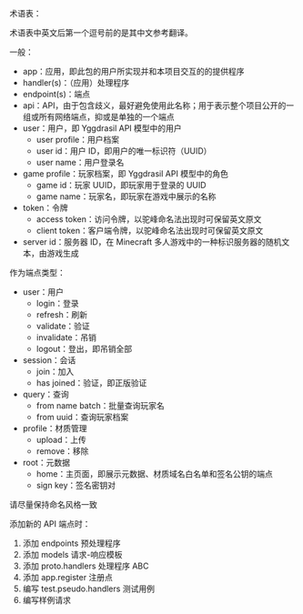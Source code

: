 术语表：

术语表中英文后第一个逗号前的是其中文参考翻译。

一般：

- app：应用，即此包的用户所实现并和本项目交互的的提供程序
- handler(s)：（应用）处理程序
- endpoint(s)：端点
- api：API，由于包含歧义，最好避免使用此名称；用于表示整个项目公开的一组或所有网络端点，抑或是单独的一个端点
- user：用户，即 Yggdrasil API 模型中的用户
    - user profile：用户档案
    - user id：用户 ID，即用户的唯一标识符（UUID）
    - user name：用户登录名
- game profile：玩家档案，即 Yggdrasil API 模型中的角色
    - game id：玩家 UUID，即玩家用于登录的 UUID
    - game name：玩家名，即玩家在游戏中展示的名称
- token：令牌
    - access token：访问令牌，以驼峰命名法出现时可保留英文原文
    - client token：客户端令牌，以驼峰命名法出现时可保留英文原文
- server id：服务器 ID，在 Minecraft 多人游戏中的一种标识服务器的随机文本，由游戏生成

作为端点类型：

- user：用户
    - login：登录
    - refresh：刷新
    - validate：验证
    - invalidate：吊销
    - logout：登出，即吊销全部
- session：会话
    - join：加入
    - has joined：验证，即正版验证
- query：查询
    - from name batch：批量查询玩家名
    - from uuid：查询玩家档案
- profile：材质管理
    - upload：上传
    - remove：移除
- root：元数据
    - home：主页面，即展示元数据、材质域名白名单和签名公钥的端点
    - sign key：签名密钥对

请尽量保持命名风格一致

添加新的 API 端点时：

1. 添加 endpoints 预处理程序
2. 添加 models 请求-响应模板
3. 添加 proto.handlers 处理程序 ABC
4. 添加 app.register 注册点
5. 编写 test.pseudo.handlers 测试用例
6. 编写样例请求